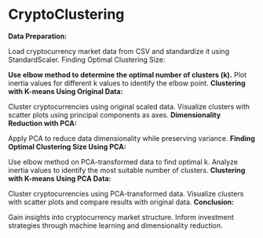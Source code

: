 # CryptoClustering

**Data Preparation:**

Load cryptocurrency market data from CSV and standardize it using StandardScaler.
Finding Optimal Clustering Size:

**Use elbow method to determine the optimal number of clusters (k).**
Plot inertia values for different k values to identify the elbow point.
**Clustering with K-means Using Original Data:**

Cluster cryptocurrencies using original scaled data.
Visualize clusters with scatter plots using principal components as axes.
**Dimensionality Reduction with PCA:**

Apply PCA to reduce data dimensionality while preserving variance.
**Finding Optimal Clustering Size Using PCA:**

Use elbow method on PCA-transformed data to find optimal k.
Analyze inertia values to identify the most suitable number of clusters.
**Clustering with K-means Using PCA Data:**

Cluster cryptocurrencies using PCA-transformed data.
Visualize clusters with scatter plots and compare results with original data.
**Conclusion:**

Gain insights into cryptocurrency market structure.
Inform investment strategies through machine learning and dimensionality reduction.
